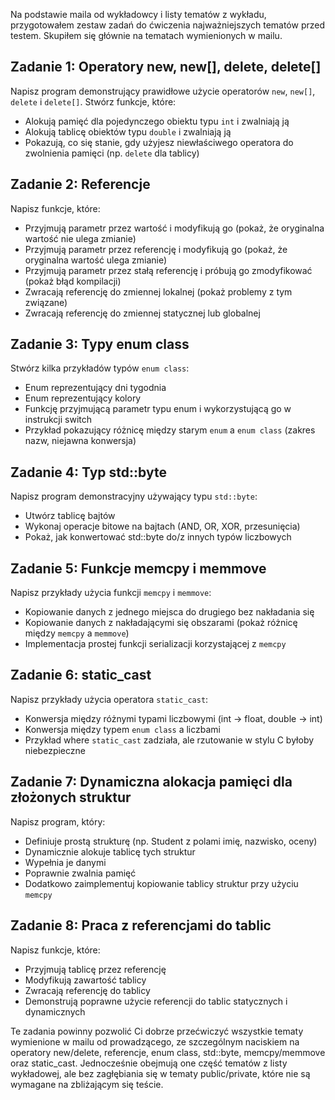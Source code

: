 Na podstawie maila od wykładowcy i listy tematów z wykładu, przygotowałem zestaw zadań do ćwiczenia najważniejszych tematów przed testem. Skupiłem się głównie na tematach wymienionych w mailu.

## Zadanie 1: Operatory new, new[], delete, delete[]
Napisz program demonstrujący prawidłowe użycie operatorów `new`, `new[]`, `delete` i `delete[]`. Stwórz funkcje, które:
- Alokują pamięć dla pojedynczego obiektu typu `int` i zwalniają ją
- Alokują tablicę obiektów typu `double` i zwalniają ją
- Pokazują, co się stanie, gdy użyjesz niewłaściwego operatora do zwolnienia pamięci (np. `delete` dla tablicy)

## Zadanie 2: Referencje
Napisz funkcje, które:
- Przyjmują parametr przez wartość i modyfikują go (pokaż, że oryginalna wartość nie ulega zmianie)
- Przyjmują parametr przez referencję i modyfikują go (pokaż, że oryginalna wartość ulega zmianie)
- Przyjmują parametr przez stałą referencję i próbują go zmodyfikować (pokaż błąd kompilacji)
- Zwracają referencję do zmiennej lokalnej (pokaż problemy z tym związane)
- Zwracają referencję do zmiennej statycznej lub globalnej

## Zadanie 3: Typy enum class
Stwórz kilka przykładów typów `enum class`:
- Enum reprezentujący dni tygodnia
- Enum reprezentujący kolory
- Funkcję przyjmującą parametr typu enum i wykorzystującą go w instrukcji switch
- Przykład pokazujący różnicę między starym `enum` a `enum class` (zakres nazw, niejawna konwersja)

## Zadanie 4: Typ std::byte
Napisz program demonstracyjny używający typu `std::byte`:
- Utwórz tablicę bajtów
- Wykonaj operacje bitowe na bajtach (AND, OR, XOR, przesunięcia)
- Pokaż, jak konwertować std::byte do/z innych typów liczbowych

## Zadanie 5: Funkcje memcpy i memmove
Napisz przykłady użycia funkcji `memcpy` i `memmove`:
- Kopiowanie danych z jednego miejsca do drugiego bez nakładania się
- Kopiowanie danych z nakładającymi się obszarami (pokaż różnicę między `memcpy` a `memmove`)
- Implementacja prostej funkcji serializacji korzystającej z `memcpy`

## Zadanie 6: static_cast
Napisz przykłady użycia operatora `static_cast`:
- Konwersja między różnymi typami liczbowymi (int → float, double → int)
- Konwersja między typem `enum class` a liczbami
- Przykład where `static_cast` zadziała, ale rzutowanie w stylu C byłoby niebezpieczne

## Zadanie 7: Dynamiczna alokacja pamięci dla złożonych struktur
Napisz program, który:
- Definiuje prostą strukturę (np. Student z polami imię, nazwisko, oceny)
- Dynamicznie alokuje tablicę tych struktur
- Wypełnia je danymi
- Poprawnie zwalnia pamięć
- Dodatkowo zaimplementuj kopiowanie tablicy struktur przy użyciu `memcpy`

## Zadanie 8: Praca z referencjami do tablic
Napisz funkcje, które:
- Przyjmują tablicę przez referencję
- Modyfikują zawartość tablicy
- Zwracają referencję do tablicy
- Demonstrują poprawne użycie referencji do tablic statycznych i dynamicznych

Te zadania powinny pozwolić Ci dobrze przećwiczyć wszystkie tematy wymienione w mailu od prowadzącego, ze szczególnym naciskiem na operatory new/delete, referencje, enum class, std::byte, memcpy/memmove oraz static_cast. Jednocześnie obejmują one część tematów z listy wykładowej, ale bez zagłębiania się w tematy public/private, które nie są wymagane na zbliżającym się teście.